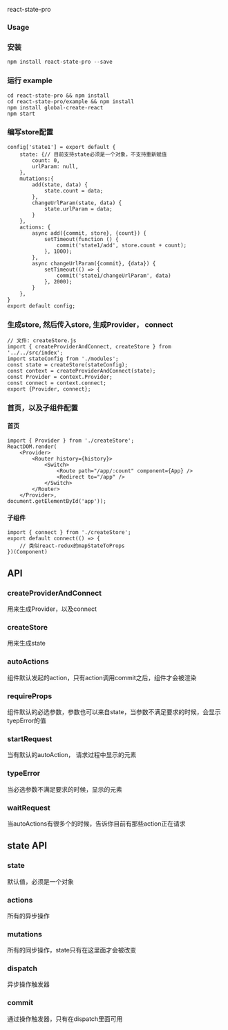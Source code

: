 react-state-pro
### Usage
### 安装
```
npm install react-state-pro --save
```
### 运行 example
```
cd react-state-pro && npm install
cd react-state-pro/example && npm install
npm install global-create-react
npm start
```
### 编写store配置
```
config['state1'] = export default {
    state: {// 目前支持state必须是一个对象，不支持重新赋值
        count: 0,
        urlParam: null,
    },
    mutations:{
        add(state, data) {
            state.count = data;
        },
        changeUrlParam(state, data) {
            state.urlParam = data;
        }
    },
    actions: {
        async add({commit, store}, {count}) {
            setTimeout(function () {
                commit('state1/add', store.count + count);
            }, 1000);
        },
        async changeUrlParam({commit}, {data}) {
            setTimeout(() => {
                commit('state1/changeUrlParam', data)
            }, 2000);
        } 
    },
}
export default config;
```
### 生成store, 然后传入store, 生成Provider， connect 
```
// 文件: createStore.js 
import { createProviderAndConnect, createStore } from '../../src/index';
import stateConfig from './modules';
const state = createStore(stateConfig);
const context = createProviderAndConnect(state);
const Provider = context.Provider;
const connect = context.connect;
export {Provider, connect};
```
### 首页，以及子组件配置
#### 首页
```
import { Provider } from './createStore';
ReactDOM.render(
    <Provider>
        <Router history={history}>
            <Switch>
                <Route path="/app/:count" component={App} />
                <Redirect to="/app" />
            </Switch>
        </Router>
    </Provider>,
document.getElementById('app'));
```
#### 子组件
```
import { connect } from './createStore';
export default connect(() => {
    // 类似react-redux的mapStateToProps
})(Component)
```
## API
### createProviderAndConnect
用来生成Provider，以及connect
### createStore
用来生成state
### autoActions
组件默认发起的action，只有action调用commit之后，组件才会被渲染
### requireProps
组件默认的必选参数，参数也可以来自state，当参数不满足要求的时候，会显示tyepError的值
### startRequest
当有默认的autoAction， 请求过程中显示的元素
### typeError
当必选参数不满足要求的时候，显示的元素
### waitRequest
当autoActions有很多个的时候，告诉你目前有那些action正在请求

## state API
### state
默认值，必须是一个对象
### actions
所有的异步操作
### mutations
所有的同步操作，state只有在这里面才会被改变
### dispatch
异步操作触发器
### commit
通过操作触发器，只有在dispatch里面可用
